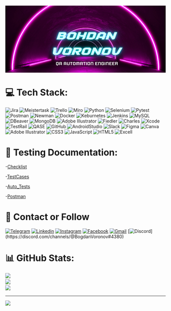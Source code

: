 ![HEADER](https://github.com/boxdvnxvoronov/boxdvnxvoronov/blob/main/image/Liceria%20Company.png)

# 💻 Tech Stack:
![Jira](https://img.shields.io/badge/jira-%230A0FFF.svg?style=for-the-badge&logo=jira&logoColor=white) 
![Meistertask](https://img.shields.io/badge/meistertask-%230A0FFF.svg?style=for-the-badge&logo=meistertask&logoColor=white) ![Trello](https://img.shields.io/badge/Trello-%23026AA7.svg?style=for-the-badge&logo=Trello&logoColor=white) ![Miro](https://img.shields.io/badge/-Miro-090909?style=for-the-badge&logo=miro&logoColor=yellow) ![Python](https://img.shields.io/badge/python-3670A0?style=for-the-badge&logo=python&logoColor=ffdd54) ![Selenium](https://img.shields.io/badge/-Selenium-090909?style=for-the-badge&logo=selenium&logoColor=090909?) ![Pytest](https://img.shields.io/badge/-Pytest-090909?style=for-the-badge&logo=pytest&logoColor=090909?) ![Postman](https://img.shields.io/badge/Postman-FF6C37?style=for-the-badge&logo=postman&logoColor=white) ![Newman](https://img.shields.io/badge/Newman-090909?style=for-the-badge&logo=newman&logoColor=white) ![Docker](https://img.shields.io/badge/Docker-%2300f.svg?style=for-the-badge&logo=Docker&logoColor=white) ![Keburnetes](https://img.shields.io/badge/Kubernetes-%2300f.svg?style=for-the-badge&logo=Kubernetes&logoColor=white) ![Jenkins](https://img.shields.io/badge/Jenkins-090909?style=for-the-badge&logo=jenkins&logoColor=white) ![MySQL](https://img.shields.io/badge/mysql-%2300f.svg?style=for-the-badge&logo=mysql&logoColor=white) ![DBeaver](https://img.shields.io/badge/DBeaver-%23026AA7.svg?style=for-the-badge&logo=DBeaver&logoColor=white) ![MongoDB](https://img.shields.io/badge/MongoDB-%2300f.svg?style=for-the-badge&logo=MongoDB&logoColor=white)  ![Adobe Illustrator](https://img.shields.io/badge/GraphQL-%23FF9A00.svg?style=for-the-badge&logo=GraphQL&logoColor=white)  ![Fiedler](https://img.shields.io/badge/Fiedler-%230A0FFF.svg?style=for-the-badge&logo=Fiedler&logoColor=white) ![Charles](https://img.shields.io/badge/Charles-%23026AA7.svg?style=for-the-badge&logo=Charles&logoColor=white)
![Xcode](https://img.shields.io/badge/-Xcode-090909?style=for-the-badge&logo=xcode&logoColor=9cf) ![TestRail](https://img.shields.io/badge/TestRail-%230A0FFF.svg?style=for-the-badge&logo=TestRail&logoColor=white) ![QASE](https://img.shields.io/badge/QASE-%230A0FFF.svg?style=for-the-badge&logo=QASE&logoColor=white) ![GitHub](https://img.shields.io/badge/-GitHub-090909?style=for-the-badge&logo=Github&logoColor=white)
![AndroidStudio](https://img.shields.io/badge/-AndroidStudio-090909?style=for-the-badge&logo=AndroidStudio&logoColor=27A0)
![Slack](https://img.shields.io/badge/-Slack-090909?style=for-the-badge&logo=Slack&logoColor=yellow) ![Figma](https://img.shields.io/badge/figma-%23F24E1E.svg?style=for-the-badge&logo=figma&logoColor=white) ![Canva](https://img.shields.io/badge/Canva-%2300C4CC.svg?style=for-the-badge&logo=Canva&logoColor=white) ![Adobe Illustrator](https://img.shields.io/badge/adobeillustrator-%23FF9A00.svg?style=for-the-badge&logo=adobeillustrator&logoColor=white) ![CSS3](https://img.shields.io/badge/css3-%231572B6.svg?style=for-the-badge&logo=css3&logoColor=white) ![JavaScript](https://img.shields.io/badge/JavaScript-%23E34F26.svg?style=for-the-badge&logo=JavaScript&logoColor=white) ![HTML5](https://img.shields.io/badge/html5-%23E34F26.svg?style=for-the-badge&logo=html5&logoColor=white)  ![Excell](https://img.shields.io/badge/excell-%23E34F26.svg?style=for-the-badge&logo=excell&logoColor=white)

# 📑 Testing Documentation:

-[Checklist](https://github.com/boxdvnxvoronov/checklists/blob/main/pdfs/CheckListTwitchAndroid-examp.pdf)

-[TestCases](https://github.com/boxdvnxvoronov/Testcases/blob/main/pdfs/TestCaseTwitchPortfolio.pdf)

-[Auto_Tests](https://github.com/boxdvnxvoronov/auto_tests)

-[Postman](https://www.postman.com/bohdvnxvoronov/workspace/my-workspace/collection/23403823-64bdfb53-e9c6-4052-835c-d5bbceaebad5?ctx=documentation)





# 🚀 Contact or Follow 
[![Telegram](https://img.shields.io/badge/-Telegram-090909?style=for-the-badge&logo=telegram&logoColor=27A0)](https://t.me/bogdanvoronov95)
[![Linkedin](https://img.shields.io/badge/-Linkedin-090909?style=for-the-badge&logo=linkedin&logoColor=27a)](https://www.linkedin.com/in/bohdan-voronov/)
[![Instagram](https://img.shields.io/badge/-instagram-090909?style=for-the-badge&logo=instagram&logoColor=27A0)](https://www.instagram.com/bohdvnxvoronov/)
[![Facebook](https://img.shields.io/badge/-Facebook-090909?style=for-the-badge&logo=facebook&logoColor=27A0)](https://www.facebook.com/profile.php?id=100009134902197)
[![Gmail](https://img.shields.io/badge/-Gmail-090909?style=for-the-badge&logo=Gmail&logoColor=27A0)](https://mail.google.com/mail/u/1/#inbox)
[![Discord](https://img.shields.io/badge/-Discord-090909?style=for-the-badge&logo=Discord&logoColor=090909?)](https://discord.com/channels/@BogdanVoronov#4380)


# 📊 GitHub Stats:
![](https://github-readme-stats.vercel.app/api?username=boxdvnxvoronov&theme=midnight-purple&hide_border=false&include_all_commits=false&count_private=false)<br/>
![](https://github-readme-streak-stats.herokuapp.com/?user=boxdvnxvoronov&theme=midnight-purple&hide_border=false)<br/>
![](https://github-readme-stats.vercel.app/api/top-langs/?username=boxdvnxvoronov&theme=midnight-purple&hide_border=false&include_all_commits=false&count_private=false&layout=compact)

---
[![](https://visitcount.itsvg.in/api?id=boxdvnxvoronov&icon=0&color=0)](https://visitcount.itsvg.in)

<!-- Proudly created with GPRM ( https://gprm.itsvg.in ) -->
